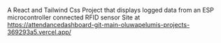 A React and Tailwind Css Project that displays logged data from an ESP microcontroller connected RFID sensor
Site at https://attendancedashboard-git-main-oluwapelumis-projects-369293a5.vercel.app/
